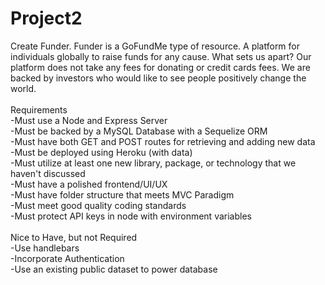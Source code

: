 # Project2

Create Funder. Funder is a GoFundMe type of resource. A platform for individuals globally to raise funds for any cause. What sets us apart? Our platform does not take any fees for donating or credit cards fees. We are backed by investors who would like to see people positively change the world.<br>
<br>
Requirements<br>
  -Must use a Node and Express Server<br>
  -Must be backed by a MySQL Database with a Sequelize ORM<br>
  -Must have both GET and POST routes for retrieving and adding new data<br>
  -Must be deployed using Heroku (with data)<br>
  -Must utilize at least one new library, package, or technology that we haven't discussed<br>
  -Must have a polished frontend/UI/UX<br>
  -Must have folder structure that meets MVC Paradigm<br>
  -Must meet good quality coding standards<br>
  -Must protect API keys in node with environment variables<br>
<br>
Nice to Have, but not Required<br>
  -Use handlebars<br>
  -Incorporate Authentication<br>
  -Use an existing public dataset to power database<br>
